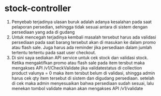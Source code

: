 # stock-controller
1. Penyebab terjadinya ulasan buruk adalah adanya kesalahan pada saat pelaporan persedian, sehingga tidak sesuai antara di sistem dengan persediaan yang ada di gudang
2. Untuk mencegah terjadinya kembali masalah tersebut harus ada validasi persediaan pada saat barang tersebut akan di masukan ke dalam promo atau flash sale. Juga harus ada reminder jika persediaan dalam jumlah tertentu tertentu pada saat user checkout.
3. Di sini saya sediakan API service untuk cek stock dan validasi stock. Ketika mengaktifkan promo atau flash sale pada item tersbut maka mengakses API /v1/CheckValidate jika validatestatus di collection product valunya = 0 maka item tersbut belum di validasi, shingga admin harus cek qty item tersebut di sistem dan digudang persediaan. setelah di cek maka admin menyesuaikan bahwa persediaan sudah sesuai, lalu menekan tombol validate makan akan mengakses API /v1/validate